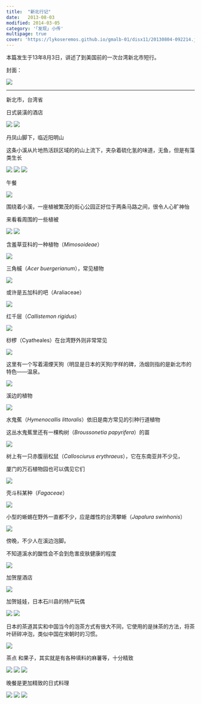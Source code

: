 ```yaml
---
title:  "新北行记"
date:   2013-08-03
modified: 2014-03-05
category: '｢发现｣ 小传'
multipage: true
cover: 'https://lykoseremos.github.io/gmalb-01/disx11/20130804-092214.jpg'
---
```

本篇发生于13年8月3日，讲述了到美国前的一次台湾新北市短行。

封面：

<img class='disc' src='https://lykoseremos.github.io/gmalb-01/disx11/2.png'>

---

新北市，台湾省

日式装潢的酒店

<img class='disc' src='https://lykoseremos.github.io/gmalb-01/disx11/20130803-121423.jpg'>

<img class='disc' src='https://lykoseremos.github.io/gmalb-01/disx11/20130803-121735.jpg'>

丹凤山脚下，临近阳明山

这条小溪从片地热活跃区域的的山上流下，夹杂着硫化氢的味道，无鱼，但是有藻类生长

<img class='disc' src='https://lykoseremos.github.io/gmalb-01/disx11/20130803-122534.jpg'>

<img class='disc' src='https://lykoseremos.github.io/gmalb-01/disx11/20130803-131850.jpg'>



<img class='disc' src='https://lykoseremos.github.io/gmalb-01/disx11/20130803-122243.jpg'>



午餐



<img class='disc' src='https://lykoseremos.github.io/gmalb-01/disx11/20130803-124812.jpg'>


围绕着小溪，一座植被繁茂的街心公园正好位于两条马路之间，很令人心旷神怡

来看看周围的一些植被

<img class='disc' src='https://lykoseremos.github.io/gmalb-01/disx11/20130803-131720.jpg'>



<img class='disc' src='https://lykoseremos.github.io/gmalb-01/disx11/20130803-132017.jpg'>

含羞草亚科的一种植物（<i>Mimosoideae</i>）

<img class='disc' src='https://lykoseremos.github.io/gmalb-01/disx11/20130803-122323.jpg'>

三角槭（<i>Acer buergerianum</i>），常见植物

<img class='disc' src='https://lykoseremos.github.io/gmalb-01/disx11/20130803-132041.jpg'>

或许是五加科的吧（Araliaceae）

<img class='disc' src='https://lykoseremos.github.io/gmalb-01/disx11/20130803-132333.jpg'>

红千层（<i>Callistemon rigidus</i>）

<img class='disc' src='https://lykoseremos.github.io/gmalb-01/disx11/20130803-132442.jpg'>

桫椤（Cyatheales）在台湾野外则非常常见

<img class='disc' src='https://lykoseremos.github.io/gmalb-01/disx11/20130803-132819.jpg'>

这里有一个写着湯煙天狗（明显是日本的天狗)字样的碑，汤烟则指的是新北市的特色——温泉。

<img class='disc' src='https://lykoseremos.github.io/gmalb-01/disx11/20130803-133041.jpg'>

溪边的植物

<img class='disc' src='https://lykoseremos.github.io/gmalb-01/disx11/20130803-133200.jpg'>

水鬼蕉（<i>Hymenocallis littoralis</i>）依旧是南方常见的引种行道植物

这丛水鬼蕉里还有一棵构树（<i>Broussonetia papyrifera</i>）的苗

<img class='disc' src='https://lykoseremos.github.io/gmalb-01/disx11/20130803-133241.jpg'>

树上有一只赤腹丽松鼠（<i>Callosciurus erythraeus</i>），它在东南亚并不少见，

厦门的万石植物园也可以偶见它们

<img class='disc' src='https://lykoseremos.github.io/gmalb-01/disx11/20130803-173339.jpg'>

壳斗科某种（<i>Fagaceae</i>）

<img class='disc' src='https://lykoseremos.github.io/gmalb-01/disx11/20130803-175445.jpg'>

小型的蜥蜴在野外一直都不少，应是雌性的台湾攀蜥（<i>Japalura swinhonis</i>）

<img class='disc' src='https://lykoseremos.github.io/gmalb-01/disx11/20130803-175857.jpg'>

傍晚，不少人在溪边泡脚。

不知道溪水的酸性会不会到危害皮肤健康的程度

<img class='disc' src='https://lykoseremos.github.io/gmalb-01/disx11/IMG-20130803-180328.jpg'>

加贺屋酒店

<img class='disc' src='https://lykoseremos.github.io/gmalb-01/disx11/20130803-133349.jpg'>


加贺娃娃，日本石川县的特产玩偶

<img class='disc' src='https://lykoseremos.github.io/gmalb-01/disx11/20130803-133618.jpg'>

<img class='disc' src='https://lykoseremos.github.io/gmalb-01/disx11/20130803-133624.jpg'>

日本的茶道其实和中国当今的泡茶方式有很大不同，它使用的是抹茶的方法，将茶叶研碎冲泡，类似中国在宋朝时的习惯。

<img class='disc' src='https://lykoseremos.github.io/gmalb-01/disx11/20130803-165354.jpg'>

茶点
和果子，其实就是有各种填料的麻薯等，十分精致

<img class='disc' src='https://lykoseremos.github.io/gmalb-01/disx11/DSC00252.jpg'>
<img class='disc' src='https://lykoseremos.github.io/gmalb-01/disx11/DSC00254.jpg'>
<img class='disc' src='https://lykoseremos.github.io/gmalb-01/disx11/DSC00256.jpg'>

晚餐是更加精致的日式料理

<img class='disc' src='https://lykoseremos.github.io/gmalb-01/disx11/DSC00405.jpg'>
<img class='disc' src='https://lykoseremos.github.io/gmalb-01/disx11/DSC00411.jpg'>
<img class='disc' src='https://lykoseremos.github.io/gmalb-01/disx11/DSC00414.jpg'>
